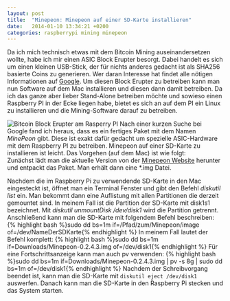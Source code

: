 ```yaml
---
layout: post
title:  "Minepeon: Minepeon auf einer SD-Karte installieren"
date:   2014-01-10 13:34:21 +0200
categories: raspberrypi mining minepeon
---
```

Da ich mich technisch etwas mit dem Bitcoin Mining auseinandersetzen wollte, habe ich mir einen ASIC Block Erupter besorgt.
Dabei handelt es sich um einen kleinen USB-Stick, der für nichts anderes gedacht ist als SHA256 basierte Coins zu generieren.
Wer daran Interesse hat findet alle nötigen Informationen auf [Google](https://www.google.de/#q=asic+block+erupter). 
Um diesen Block Erupter zu betreiben kann man nun Software auf dem Mac installieren und diesen dann damit betreiben. 
Da ich das ganze aber lieber Stand-Alone betreiben möchte und sowieso einen Raspberry PI in der Ecke liegen habe,
bietet es sich an auf dem PI ein Linux zu installieren und die Mining-Software darauf zu betreiben.

![Bitcoin Block Erupter am Rasperry PI](http://i43.tinypic.com/302ctau.jpg) 
Nach einer kurzen Suche bei Google fand ich heraus, dass es ein fertiges Paket mit dem Namen *MinePeon* gibt.
Diese ist exakt dafür gedacht um spezielle ASIC-Hardware mit dem Raspberry PI zu betreiben.
Minepeon auf einer SD-Karte zu installieren ist leicht. Das Vorgehen (auf dem Mac) ist wie folgt:  
Zunächst lädt man die aktuelle Version von der [Minepeon Website](http://minepeon.com/index.php/Main_Page) herunter und entpackt das Paket.
Man erhält dann eine *.img Datei.

Nachdem die im Raspberry Pi zu verwendende SD-Karte in den Mac eingesteckt ist, öffnet man ein Terminal Fenster und gibt den Befehl *diskutil list* ein.
Man bekommt dann eine Auflistung mit allen Partitionen die derzeit gemountet sind. In meinem Fall ist die Partition der SD-Karte mit disk1s1 bezeichnet.
Mit *diskutil unmountDisk /dev/disk1* wird die Partition getrennt. Anschließend kann man die SD-Karte mit folgendem Befehl beschreiben:
{% highlight bash %}sudo dd bs=1m if=/Pfad/zum/Minepeon/image of=/dev/NameDerSDKarte{% endhighlight %}
In meinem Fall lautet der Befehl komplett:
{% highlight bash %}sudo dd bs=1m if=Downloads/Minepeon-0.2.4.3.img of=/dev/disk1{% endhighlight %}
Für eine Fortschrittsanzeige kann man auch pv verwenden:
{% highlight bash %}sudo dd bs=1m if=Downloads/Minepeon-0.2.4.3.img | pv -s 8g | sudo dd bs=1m of=/dev/disk1{% endhighlight %}
Nachdem der Schreibvorgang beendet ist, kann man die SD-Karte mit `diskutil eject /dev/disk1` auswerfen.
Danach kann man die SD-Karte in den Raspberry Pi stecken und das System starten.
